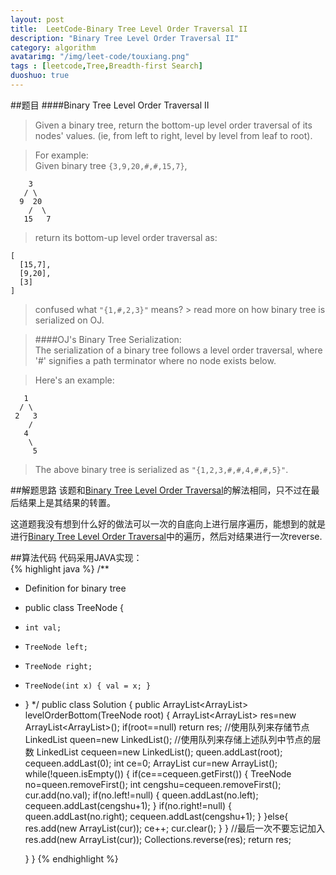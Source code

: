 ```yaml
---
layout: post
title:  LeetCode-Binary Tree Level Order Traversal II
description: "Binary Tree Level Order Traversal II"
category: algorithm
avatarimg: "/img/leet-code/touxiang.png"
tags : [leetcode,Tree,Breadth-first Search]
duoshuo: true
---
```

##题目
####Binary Tree Level Order Traversal II
>Given a binary tree, return the bottom-up level order traversal of its nodes' values. (ie, from left to right, level by level from leaf to root).

>For example:   
>Given binary tree `{3,9,20,#,#,15,7}`,
>
	    3
	   / \
	  9  20
	    /  \
	   15   7

>return its bottom-up level order traversal as:
>
	[
	  [15,7],
	  [9,20],
	  [3]
	]

>confused what `"{1,#,2,3}"` means? > read more on how binary tree is serialized on OJ.


>####OJ's Binary Tree Serialization:     
>The serialization of a binary tree follows a level order traversal, where '#' signifies a path terminator where no node exists below.

>Here's an example: 
>   
	   1
	  / \
	 2   3
	    /
	   4
	    \
	     5

>The above binary tree is serialized as `"{1,2,3,#,#,4,#,#,5}"`.

<!-- more -->
	
##解题思路
该题和[Binary Tree Level Order Traversal][1]的解法相同，只不过在最后结果上是其结果的转置。

这道题我没有想到什么好的做法可以一次的自底向上进行层序遍历，能想到的就是进行[Binary Tree Level Order Traversal][1]中的遍历，然后对结果进行一次reverse.

##算法代码
代码采用JAVA实现：    
{% highlight java %}
/**
 * Definition for binary tree
 * public class TreeNode {
 *     int val;
 *     TreeNode left;
 *     TreeNode right;
 *     TreeNode(int x) { val = x; }
 * }
 */
public class Solution {
    public ArrayList<ArrayList<Integer>> levelOrderBottom(TreeNode root) {
    	ArrayList<ArrayList<Integer>> res=new ArrayList<ArrayList<Integer>>();
    	if(root==null)
    		return res;
    	//使用队列来存储节点
    	LinkedList<TreeNode> queen=new LinkedList<TreeNode>();
    	//使用队列来存储上述队列中节点的层数
    	LinkedList<Integer> cequeen=new LinkedList<Integer>();
    	queen.addLast(root);
    	cequeen.addLast(0);
    	int ce=0;
    	ArrayList<Integer> cur=new ArrayList<Integer>();
    	while(!queen.isEmpty())
    	{
    		if(ce==cequeen.getFirst())
    		{
    			TreeNode no=queen.removeFirst();
    			int cengshu=cequeen.removeFirst();
    			cur.add(no.val);
    			if(no.left!=null)
    			{
    				queen.addLast(no.left);
    				cequeen.addLast(cengshu+1);
    			}
    			if(no.right!=null)
    			{
    				queen.addLast(no.right);
    				cequeen.addLast(cengshu+1);
    			}
    		}else{
    			res.add(new ArrayList<Integer>(cur));
    			ce++;
    			cur.clear();
    		}
    	}
    	//最后一次不要忘记加入
    	res.add(new ArrayList<Integer>(cur));
    	Collections.reverse(res);
    	return res;

    }
}
{% endhighlight %}

[1]:http://pisxw.com/algorithm/Binary-Tree-Level-Order-Traversal.html



